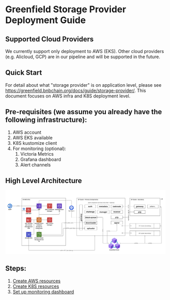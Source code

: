 Greenfield Storage Provider Deployment Guide
============================================

Supported Cloud Providers
-------------------------
We currently support only deployment to AWS (EKS). Other cloud providers (e.g. Alicloud, GCP)
are in our pipeline and will be supported in the future.


Quick Start
-----------

For detail about what "storage provider" is on application level, please see
https://greenfield.bnbchain.org/docs/guide/storage-provider/. This document focuses on AWS infra
and K8S deployment level.


## Pre-requisites (we assume you already have the following infrastructure):
1. AWS account
2. AWS EKS available
3. K8S kustomize client
4. For monitoring (optional):
     1. Victoria Metrics
     2. Grafana dashboard
     3. Alert channels

## High Level Architecture
![1](../../../../../static/asset/016-AWS-Infra-App-Component.png "AWS Infra and SP Components")


## Steps:
1. [Create AWS resources](aws/)
2. [Create K8S resources](k8s/)
4. [Set up monitoring dashboard](grafana/)


